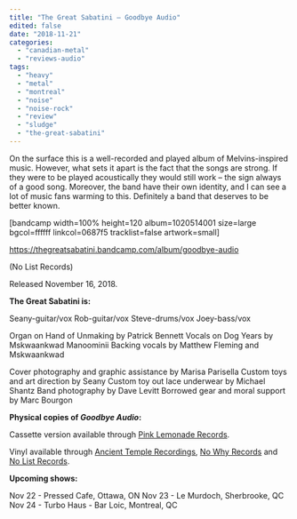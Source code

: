```yaml
---
title: "The Great Sabatini – Goodbye Audio"
edited: false
date: "2018-11-21"
categories:
  - "canadian-metal"
  - "reviews-audio"
tags:
  - "heavy"
  - "metal"
  - "montreal"
  - "noise"
  - "noise-rock"
  - "review"
  - "sludge"
  - "the-great-sabatini"
---
```


On the surface this is a well-recorded and played album of Melvins-inspired music. However, what sets it apart is the fact that the songs are strong. If they were to be played acoustically they would still work – the sign always of a good song. Moreover, the band have their own identity, and I can see a lot of music fans warming to this. Definitely a band that deserves to be better known.

\[bandcamp width=100% height=120 album=1020514001 size=large bgcol=ffffff linkcol=0687f5 tracklist=false artwork=small\]

https://thegreatsabatini.bandcamp.com/album/goodbye-audio

(No List Records)

Released November 16, 2018.

**The Great Sabatini is:**

Seany-guitar/vox Rob-guitar/vox Steve-drums/vox Joey-bass/vox

Organ on Hand of Unmaking by Patrick Bennett Vocals on Dog Years by Mskwaankwad Manoominii Backing vocals by Matthew Fleming and Mskwaankwad

Cover photography and graphic assistance by Marisa Parisella Custom toys and art direction by Seany Custom toy out lace underwear by Michael Shantz Band photography by Dave Levitt Borrowed gear and moral support by Marc Bourgon

**Physical copies of _Goodbye Audio_:**

Cassette version available through [Pink Lemonade Records](https://pinklemonaderecords.bigcartel.com/).

Vinyl available through [Ancient Temple Recordings](https://ancienttemplerecordings.bigcartel.com/), [No Why Records](https://nowhyrecords.bandcamp.com/) and [No List Records](http://nolistrecords.com/).

**Upcoming shows:**

Nov 22 - Pressed Cafe, Ottawa, ON Nov 23 - Le Murdoch, Sherbrooke, QC Nov 24 - Turbo Haus - Bar Loic, Montreal, QC
